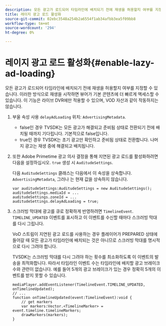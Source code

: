 ```yaml
---
description: 모든 광고가 로드되어 타임라인에 배치되기 전에 재생을 허용할지 여부를 지정할 수 있습니다. 이러한 방식으로 재생을 시작하면 뷰어가 기본 콘텐츠에 더 빠르게 액세스할 수 있습니다. 이 기능은 라이브 DVR에만 적용할 수 있으며, VOD 자산과 같이 작동하지는 않습니다.
title: 레이지 광고 로드 활성화
source-git-commit: 02ebc3548a254b2a6554f1ab34afbb3ea5f09bb8
workflow-type: tm+mt
source-wordcount: '294'
ht-degree: 0%

---
```


# 레이지 광고 로드 활성화{#enable-lazy-ad-loading}

모든 광고가 로드되어 타임라인에 배치되기 전에 재생을 허용할지 여부를 지정할 수 있습니다. 이러한 방식으로 재생을 시작하면 뷰어가 기본 콘텐츠에 더 빠르게 액세스할 수 있습니다. 이 기능은 라이브 DVR에만 적용할 수 있으며, VOD 자산과 같이 작동하지는 않습니다.

1. 부울 속성 사용 `delayAdLoading` 위치: `AdvertisingMetadata`.

   * false인 경우 TVSDK는 모든 광고가 해결되고 준비됨 상태로 전환되기 전에 배치될 때까지 기다립니다. 기본적으로 false입니다.
   * true인 경우 TVSDK는 초기 광고만 확인하고 준비됨 상태로 전환합니다. 나머지 광고는 재생 중에 해결되고 배치됩니다.

1. 또한 Adobe Primetime 광고 의사 결정을 통해 지연된 광고 로드를 활성화하려면 다음을 설정하십시오. `true` 생성 시 `AuditudeSettings`.

   다음 `AuditudeSettings` 클래스는 다음에서 이 속성을 상속합니다. `AdvertisingMetadata`, 그러나 는 현재 값을 상속하지 않습니다.

   ```
   var auditudeSettings:AuditudeSettings = new AuditudeSettings(); 
   auditudeSettings.mediaId = ... 
   auditudeSettings.zoneId = ... 
   auditudeSettings.delayAdLoading = true;
   ```

1. 스크러빙 막대에 광고를 큐로 정확하게 반영하려면 `TimelineEvent`. `TIMELINE_UPDATED` 이벤트를 표시하고 이 이벤트를 수신할 때마다 스크러빙 막대를 다시 그립니다.

   VoD 스트림이 지연된 광고 로드를 사용하는 경우 플레이어가 PREPARED 상태에 들어갈 때 모든 광고가 타임라인에 배치되는 것은 아니므로 스크러빙 막대를 명시적으로 다시 그려야 합니다.

   TVSDK는 스크러빙 막대를 다시 그려야 하는 횟수를 최소화하도록 이 이벤트의 발송을 최적화합니다. 따라서 타임라인 이벤트 수는 타임라인에 배치할 광고 브레이크 수와 관련이 없습니다. 예를 들어 5개의 광고 브레이크가 있는 경우 정확히 5개의 이벤트를 받지 못할 수 있습니다.

   ```
   mediaPlayer.addEventListener(TimelineEvent.TIMELINE_UPDATED, onTimelineUpdated); 
   // ... 
   function onTimelineUpdated(event:TimelineEvent):void { 
       // get markers 
       var markers:Vector.<TimelineMarker> = event.timeline.timelineMarkers; 
       drawMarkers(markers); 
   } 
   ```
